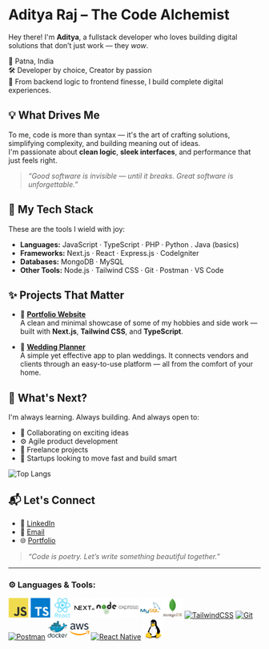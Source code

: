 # Aditya Raj – The Code Alchemist

Hey there! I'm **Aditya**, a fullstack developer who loves building digital solutions that don’t just work — they *wow*.

📍 Patna, India  
🛠️ Developer by choice, Creator by passion  
🚀 From backend logic to frontend finesse, I build complete digital experiences.


## 💡 What Drives Me

To me, code is more than syntax — it's the art of crafting solutions, simplifying complexity, and building meaning out of ideas.  
I'm passionate about **clean logic**, **sleek interfaces**, and performance that just feels right.

> *“Good software is invisible — until it breaks. Great software is unforgettable.”*


## 🔧 My Tech Stack

These are the tools I wield with joy:

- **Languages:** JavaScript · TypeScript · PHP · Python . Java (basics)
- **Frameworks:** Next.js · React · Express.js · CodeIgniter  
- **Databases:** MongoDB · MySQL  
- **Other Tools:** Node.js · Tailwind CSS · Git · Postman · VS Code

## ✨ Projects That Matter

- 🎨 **[Portfolio Website](https://adityaraj-dev.vercel.app)**  
A clean and minimal showcase of some of my hobbies and side work — built with **Next.js**, **Tailwind CSS**, and **TypeScript**.

- 💍 **[Wedding Planner](https://weddinplanner2.vercel.app)**  
A simple yet effective app to plan weddings. It connects vendors and clients through an easy-to-use platform — all from the comfort of your home.


## 🧭 What's Next?

I'm always learning. Always building. And always open to:

- 🤝 Collaborating on exciting ideas  
- ⚙️ Agile product development  
- 💼 Freelance projects  
- 🚀 Startups looking to move fast and build smart

![Top Langs](https://github-readme-stats.vercel.app/api/top-langs/?username=aditya-repo&layout=compact&langs_count=8&hide=html,php)

## 📬 Let's Connect

- 💼 [LinkedIn](https://linkedin.com/in/aditya-raj-473999157/)  
- 📧 [Email](mailto:adityaraj6220@gmail.com)  
- 🌐 [Portfolio](https://adityaraj-dev.vercel.app)

> *“Code is poetry. Let’s write something beautiful together.”*

---

<h3 align="left">⚙️ Languages & Tools:</h3>
<p align="left">
  <a href="https://developer.mozilla.org/en-US/docs/Web/JavaScript" target="_blank"><img src="https://raw.githubusercontent.com/devicons/devicon/master/icons/javascript/javascript-original.svg" alt="JavaScript" width="40" height="40"/></a>
  <a href="https://www.typescriptlang.org/" target="_blank"><img src="https://raw.githubusercontent.com/devicons/devicon/master/icons/typescript/typescript-original.svg" alt="TypeScript" width="40" height="40"/></a>
  <a href="https://reactjs.org/" target="_blank"><img src="https://raw.githubusercontent.com/devicons/devicon/master/icons/react/react-original-wordmark.svg" alt="React" width="40" height="40"/></a>
  <a href="https://nextjs.org/" target="_blank"><img src="https://raw.githubusercontent.com/devicons/devicon/master/icons/nextjs/nextjs-original-wordmark.svg" alt="Next.js" width="40" height="40"/></a>
  <a href="https://nodejs.org" target="_blank"><img src="https://raw.githubusercontent.com/devicons/devicon/master/icons/nodejs/nodejs-original-wordmark.svg" alt="Node.js" width="40" height="40"/></a>
  <a href="https://expressjs.com" target="_blank"><img src="https://raw.githubusercontent.com/devicons/devicon/master/icons/express/express-original-wordmark.svg" alt="Express.js" width="40" height="40"/></a>
  <a href="https://www.mysql.com/" target="_blank"><img src="https://raw.githubusercontent.com/devicons/devicon/master/icons/mysql/mysql-original-wordmark.svg" alt="MySQL" width="40" height="40"/></a>
  <a href="https://www.mongodb.com/" target="_blank"><img src="https://raw.githubusercontent.com/devicons/devicon/master/icons/mongodb/mongodb-original-wordmark.svg" alt="MongoDB" width="40" height="40"/></a>
  <a href="https://tailwindcss.com/" target="_blank"><img src="https://www.vectorlogo.zone/logos/tailwindcss/tailwindcss-icon.svg" alt="TailwindCSS" width="40" height="40"/></a>
  <a href="https://git-scm.com/" target="_blank"><img src="https://www.vectorlogo.zone/logos/git-scm/git-scm-icon.svg" alt="Git" width="40" height="40"/></a>
  <a href="https://www.postman.com/" target="_blank"><img src="https://www.vectorlogo.zone/logos/getpostman/getpostman-icon.svg" alt="Postman" width="40" height="40"/></a>
  <a href="https://www.docker.com/" target="_blank"><img src="https://raw.githubusercontent.com/devicons/devicon/master/icons/docker/docker-original-wordmark.svg" alt="Docker" width="40" height="40"/></a>
  <a href="https://aws.amazon.com" target="_blank"><img src="https://raw.githubusercontent.com/devicons/devicon/master/icons/amazonwebservices/amazonwebservices-original-wordmark.svg" alt="AWS" width="40" height="40"/></a>
  <a href="https://reactnative.dev/" target="_blank"><img src="https://reactnative.dev/img/header_logo.svg" alt="React Native" width="40" height="40"/></a>
  <a href="https://www.linux.org/" target="_blank"><img src="https://raw.githubusercontent.com/devicons/devicon/master/icons/linux/linux-original.svg" alt="Linux" width="40" height="40"/></a>
</p>
